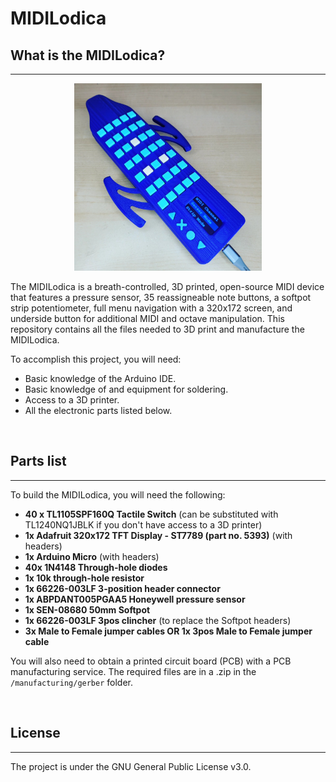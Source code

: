 # MIDILodica

## What is the MIDILodica?

---

<p align="center">
<img src="./static/images/MIDILodica.jpg" width=300/>
</p>

The MIDILodica is a breath-controlled, 3D printed, open-source MIDI device that features a pressure sensor, 35 reassigneable note buttons, a softpot strip potentiometer, full menu navigation with a 320x172 screen, and underside button for additional MIDI and octave manipulation. This repository contains all the files needed to 3D print and manufacture the MIDILodica.

To accomplish this project, you will need:

- Basic knowledge of the Arduino IDE.
- Basic knowledge of and equipment for soldering.
- Access to a 3D printer.
- All the electronic parts listed below.

</br>

## Parts list

---

To build the MIDILodica, you will need the following:

- **40 x TL1105SPF160Q Tactile Switch** (can be substituted with TL1240NQ1JBLK if you don't have access to a 3D printer)
- **1x Adafruit 320x172 TFT Display - ST7789 (part no. 5393)** (with headers)
- **1x Arduino Micro** (with headers)
- **40x 1N4148 Through-hole diodes**
- **1x 10k through-hole resistor**
- **1x 66226-003LF 3-position header connector**
- **1x ABPDANT005PGAA5 Honeywell pressure sensor**
- **1x SEN-08680 50mm Softpot**
- **1x 66226-003LF 3pos clincher** (to replace the Softpot headers)
- **3x Male to Female jumper cables OR 1x 3pos Male to Female jumper cable**

You will also need to obtain a printed circuit board (PCB) with a PCB manufacturing service. The required files are in a .zip in the `/manufacturing/gerber` folder.

</br>

## License

---

The project is under the GNU General Public License v3.0.
